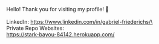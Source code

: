 Hello! Thank you for visiting my profile! 💚
\
\
LinkedIn: https://www.linkedin.com/in/gabriel-friederichs/\
\
Private Repo Websites:\
https://stark-bayou-84142.herokuapp.com/
